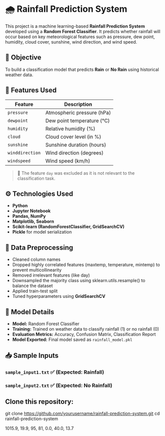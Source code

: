 # 🌧️ Rainfall Prediction System

This project is a machine learning-based **Rainfall Prediction System** developed using a **Random Forest Classifier**. It predicts whether rainfall will occur based on key meteorological features such as pressure, dew point, humidity, cloud cover, sunshine, wind direction, and wind speed.



## 📌 Objective

To build a classification model that predicts **Rain** or **No Rain** using historical weather data.



## 🧪 Features Used

| Feature         | Description                      |
|----------------|----------------------------------|
| `pressure`      | Atmospheric pressure (hPa)       |
| `dewpoint`      | Dew point temperature (°C)       |
| `humidity`      | Relative humidity (%)            |
| `cloud`         | Cloud cover level (in %)         |
| `sunshine`      | Sunshine duration (hours)        |
| `winddirection` | Wind direction (degrees)         |
| `windspeed`     | Wind speed (km/h)                |

> 🔸 The feature `day` was excluded as it is not relevant to the classification task.



## ⚙️ Technologies Used

- **Python**
- **Jupyter Notebook**
- **Pandas, NumPy**
- **Matplotlib, Seaborn**
- **Scikit-learn (RandomForestClassifier, GridSearchCV)**
- **Pickle** for model serialization



## 🧹 Data Preprocessing

- Cleaned column names
- Dropped highly correlated features (maxtemp, temperature, mintemp) to prevent multicollinearity
- Removed irrelevant features (like day)
- Downsampled the majority class using sklearn.utils.resample() to balance the dataset
- Applied train-test split
- Tuned hyperparameters using **GridSearchCV**



## 🎯 Model Details

- **Model:** Random Forest Classifier
- **Training:** Trained on weather data to classify rainfall (1) or no rainfall (0)
- **Evaluation Metrics:** Accuracy, Confusion Matrix, Classification Report
- **Model Exported:** Final model saved as `rainfall_model.pkl`



## 📥 Sample Inputs

### `sample_input1.txt` ✅ (Expected: Rainfall)
### `sample_input2.txt` ✅ (Expected: No Rainfall)

## Clone this repository:

git clone https://github.com/yourusername/rainfall-prediction-system.git
cd rainfall-prediction-system


1015.9, 19.9, 95, 81, 0.0, 40.0, 13.7

